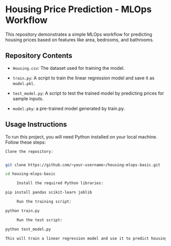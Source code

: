 # Housing Price Prediction - MLOps Workflow

 

This repository demonstrates a simple MLOps workflow for predicting housing prices based on features like area, bedrooms, and bathrooms.

 

## Repository Contents

- `Housing.csv`: The dataset used for training the model.

- `train.py`: A script to train the linear regression model and save it as `model.pkl`.

- `test_model.py`: A script to test the trained model by predicting prices for sample inputs.
  
- `model.pky`: a pre-trained model generated by train.py. 

 

## Usage Instructions

To run this project, you will need Python installed on your local machine. Follow these steps:

 

    Clone the repository:

   ```bash

   git clone https://github.com/<your-username>/housing-mlops-basic.git

   cd housing-mlops-basic

        Install the required Python libraries:

pip install pandas scikit-learn joblib

        Run the training script:

python train.py

        Run the test script:

python test_model.py

This will train a linear regression model and use it to predict housing prices.
